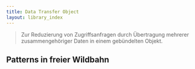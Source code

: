 ```yaml
---
title: Data Transfer Object
layout: library_index
---
```


> Zur Reduzierung von Zugriffsanfragen durch Übertragung mehrerer zusammengehöriger Daten in einem gebündelten Objekt.

## Patterns in freier Wildbahn
